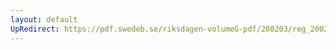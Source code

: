```yaml
---
layout: default
UpRedirect: https://pdf.swedeb.se/riksdagen-volumeG-pdf/200203/reg_200203/reg_200203_0162.pdf
---
```

